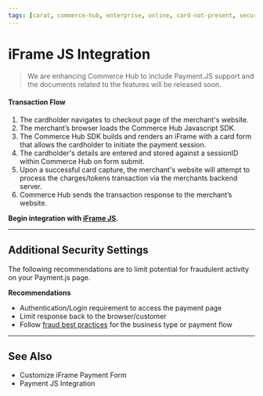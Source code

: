 ```yaml
---
tags: [carat, commerce-hub, enterprise, online, card-not-present, secure-payment-form, payment-js, tokenization]
---
```


# iFrame JS Integration

<!-- theme: danger -->
> We are enhancing Commerce Hub to include Payment.JS support and the documents related to the features will be released soon.


#### Transaction Flow

1. The cardholder navigates to checkout page of the merchant's website.
2. The merchant’s browser loads the Commerce Hub Javascript SDK.
3. The Commerce Hub SDK builds and renders an iFrame with a card form that allows the cardholder to initiate the payment session.
4. The cardholder's details are entered and stored against a sessionID within Commerce Hub on form submit.
5. Upon a successful card capture, the merchant's website will attempt to process the charges/tokens transaction via the merchants backend server.
6. Commerce Hub sends the transaction response to the merchant’s website.


**Begin integration with [iFrame JS](?path=docs/Online-Mobile-Digital/Secure-Data-Capture/iFrame-JS/iFrame-Request.md).**

---

## Additional Security Settings

The following recommendations are to limit potential for fraudulent activity on your Payment.js page. 

**Recommendations**

- Authentication/Login requirement to access the payment page
- Limit response back to the browser/customer
- Follow [fraud best practices](?path=docs/Resources/Guides/Fraud/Fraud-Settings.md) for the business type or payment flow

---

## See Also

- Customize iFrame Payment Form
- Payment JS Integration
